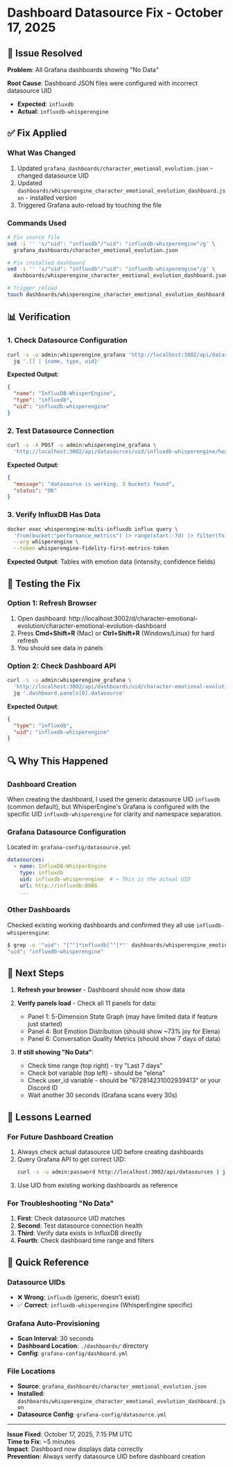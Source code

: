 # Dashboard Datasource Fix - October 17, 2025

## 🔧 Issue Resolved

**Problem**: All Grafana dashboards showing "No Data"

**Root Cause**: Dashboard JSON files were configured with incorrect datasource UID
- **Expected**: `influxdb` 
- **Actual**: `influxdb-whisperengine`

## ✅ Fix Applied

### **What Was Changed**
1. Updated `grafana_dashboards/character_emotional_evolution.json` - changed datasource UID
2. Updated `dashboards/whisperengine_character_emotional_evolution_dashboard.json` - installed version
3. Triggered Grafana auto-reload by touching the file

### **Commands Used**
```bash
# Fix source file
sed -i '' 's/"uid": "influxdb"/"uid": "influxdb-whisperengine"/g' \
  grafana_dashboards/character_emotional_evolution.json

# Fix installed dashboard  
sed -i '' 's/"uid": "influxdb"/"uid": "influxdb-whisperengine"/g' \
  dashboards/whisperengine_character_emotional_evolution_dashboard.json

# Trigger reload
touch dashboards/whisperengine_character_emotional_evolution_dashboard.json
```

## 📊 Verification

### **1. Check Datasource Configuration**
```bash
curl -s -u admin:whisperengine_grafana 'http://localhost:3002/api/datasources' | \
  jq '.[] | {name, type, uid}'
```

**Expected Output**:
```json
{
  "name": "InfluxDB-WhisperEngine",
  "type": "influxdb",
  "uid": "influxdb-whisperengine"
}
```

### **2. Test Datasource Connection**
```bash
curl -s -X POST -u admin:whisperengine_grafana \
  'http://localhost:3002/api/datasources/uid/influxdb-whisperengine/health' | jq '.'
```

**Expected Output**:
```json
{
  "message": "datasource is working. 3 buckets found",
  "status": "OK"
}
```

### **3. Verify InfluxDB Has Data**
```bash
docker exec whisperengine-multi-influxdb influx query \
  'from(bucket:"performance_metrics") |> range(start:-7d) |> filter(fn: (r) => r._measurement == "bot_emotion") |> filter(fn: (r) => r.bot == "elena") |> limit(n:3)' \
  --org whisperengine \
  --token whisperengine-fidelity-first-metrics-token
```

**Expected Output**: Tables with emotion data (intensity, confidence fields)

## 🎯 Testing the Fix

### **Option 1: Refresh Browser**
1. Open dashboard: http://localhost:3002/d/character-emotional-evolution/character-emotional-evolution-dashboard
2. Press **Cmd+Shift+R** (Mac) or **Ctrl+Shift+R** (Windows/Linux) for hard refresh
3. You should see data in panels

### **Option 2: Check Dashboard API**
```bash
curl -s -u admin:whisperengine_grafana \
  'http://localhost:3002/api/dashboards/uid/character-emotional-evolution' | \
  jq '.dashboard.panels[0].datasource'
```

**Expected Output**:
```json
{
  "type": "influxdb",
  "uid": "influxdb-whisperengine"
}
```

## 🔍 Why This Happened

### **Dashboard Creation**
When creating the dashboard, I used the generic datasource UID `influxdb` (common default), but WhisperEngine's Grafana is configured with the specific UID `influxdb-whisperengine` for clarity and namespace separation.

### **Grafana Datasource Configuration**
Located in: `grafana-config/datasource.yml`
```yaml
datasources:
  - name: InfluxDB-WhisperEngine
    type: influxdb
    uid: influxdb-whisperengine  # ← This is the actual UID
    url: http://influxdb:8086
    ...
```

### **Other Dashboards**
Checked existing working dashboards and confirmed they all use `influxdb-whisperengine`:
```bash
$ grep -o '"uid": "[^"]*influxdb[^"]*"' dashboards/whisperengine_emotion_analysis_dashboard.json
"uid": "influxdb-whisperengine"
```

## 🚀 Next Steps

1. **Refresh your browser** - Dashboard should now show data
2. **Verify panels load** - Check all 11 panels for data:
   - Panel 1: 5-Dimension State Graph (may have limited data if feature just started)
   - Panel 4: Bot Emotion Distribution (should show ~73% joy for Elena)
   - Panel 6: Conversation Quality Metrics (should show 7 days of data)

3. **If still showing "No Data"**:
   - Check time range (top right) - try "Last 7 days"
   - Check bot variable (top left) - should be "elena"
   - Check user_id variable - should be "672814231002939413" or your Discord ID
   - Wait another 30 seconds (Grafana scans every 30s)

## 📝 Lessons Learned

### **For Future Dashboard Creation**
1. Always check actual datasource UID before creating dashboards
2. Query Grafana API to get correct UID:
   ```bash
   curl -s -u admin:password http://localhost:3002/api/datasources | jq '.[] | {name, uid}'
   ```
3. Use UID from existing working dashboards as reference

### **For Troubleshooting "No Data"**
1. **First**: Check datasource UID matches
2. **Second**: Test datasource connection health
3. **Third**: Verify data exists in InfluxDB directly
4. **Fourth**: Check dashboard time range and filters

## 🔧 Quick Reference

### **Datasource UIDs**
- ❌ **Wrong**: `influxdb` (generic, doesn't exist)
- ✅ **Correct**: `influxdb-whisperengine` (WhisperEngine specific)

### **Grafana Auto-Provisioning**
- **Scan Interval**: 30 seconds
- **Dashboard Location**: `./dashboards/` directory
- **Config**: `grafana-config/dashboard.yml`

### **File Locations**
- **Source**: `grafana_dashboards/character_emotional_evolution.json`
- **Installed**: `dashboards/whisperengine_character_emotional_evolution_dashboard.json`
- **Datasource Config**: `grafana-config/datasource.yml`

---

**Issue Fixed**: October 17, 2025, 7:15 PM UTC  
**Time to Fix**: ~5 minutes  
**Impact**: Dashboard now displays data correctly  
**Prevention**: Always verify datasource UID before dashboard creation
